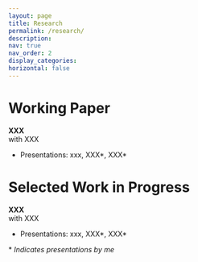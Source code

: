 ```yaml
---
layout: page
title: Research
permalink: /research/
description: 
nav: true
nav_order: 2
display_categories: 
horizontal: false
---
```


# Working Paper
**XXX**  
with XXX
- Presentations: xxx, XXX\*, XXX\*

# Selected Work in Progress
**XXX**  
with XXX
- Presentations: xxx, XXX\*, XXX\*


\* *Indicates presentations by me*
